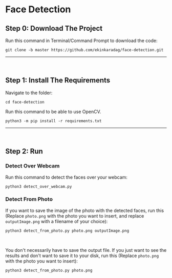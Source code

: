 # Face Detection

## Step 0: Download The Project
Run this command in Terminal/Command Prompt to download the code:
```
git clone -b master https://github.com/ekinkaradag/face-detection.git
```

<hr/>
<br/>

## Step 1: Install The Requirements
Navigate to the folder:
```
cd face-detection
```

Run this command to be able to use OpenCV.
```
python3 -m pip install -r requirements.txt
```

<hr/>
<br/>

## Step 2: Run

### Detect Over Webcam

Run this command to detect the faces over your webcam:
```
python3 detect_over_webcam.py
```

### Detect From Photo

If you want to save the image of the photo with the detected faces, run this (Replace <code>photo.png</code> with the photo you want to insert, and replace <code>outputImage.png</code> with a filename of your choice):
```
python3 detect_from_photo.py photo.png outputImage.png
```
<br/>

You don't necessarily have to save the output file. If you just want to see the results and don't want to save it to your disk, run this (Replace <code>photo.png</code> with the photo you want to insert):
```
python3 detect_from_photo.py photo.png
```
